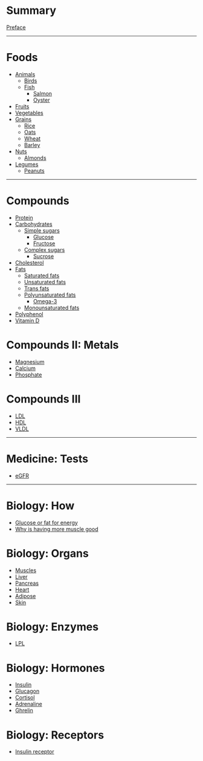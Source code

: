 # Summary

[Preface](./SUMMARY.md)

---

# Foods

- [Animals]()
  - [Birds]()
  - [Fish]()
    - [Salmon]()
    - [Oyster]()
- [Fruits]()
- [Vegetables]()
- [Grains]()
  - [Rice]()
  - [Oats](./foods/oats.md)
  - [Wheat]()
  - [Barley]()
- [Nuts]()
  - [Almonds]()
- [Legumes]()
  - [Peanuts]()

---

# Compounds

- [Protein](./nutrition/protein.md)
- [Carbohydrates](./nutrition/carbohydrates.md)
    - [Simple sugars]()
      - [Glucose](./nutrition/glucose.md)
      - [Fructose](./nutrition/fructose.md)
    - [Complex sugars]()
      - [Sucrose](./nutrition/sucrose.md)
- [Cholesterol](./nutrition/cholesterol.md)
- [Fats]()
    - [Saturated fats](./nutrition/saturated-fats.md)
    - [Unsaturated fats](./nutrition/unsaturated-fats.md)
    - [Trans fats](./nutrition/trans-fats.md)
    - [Polyunsaturated fats](./nutrition/polyunsaturated-fats.md)
      - [Omega-3]()
    - [Monounsaturated fats](./nutrition/monounsaturated-fats.md)
- [Polyphenol]()
- [Vitamin D]()

# Compounds II: Metals

- [Magnesium]()
- [Calcium]()
- [Phosphate]()

# Compounds III

- [LDL]()
- [HDL]()
- [VLDL]()

---

# Medicine: Tests

- [eGFR]()

---

# Biology: How

- [Glucose or fat for energy](./biology/how/glucose-or-fat-for-energy.md)
- [Why is having more muscle good]()

# Biology: Organs

- [Muscles](./biology/organs/muscles.md)
- [Liver](./biology/organs/liver.md)
- [Pancreas](./biology/organs/pancreas.md)
- [Heart](./biology/organs/heart.md)
- [Adipose]()
- [Skin]()

# Biology: Enzymes

- [LPL]()

# Biology: Hormones

- [Insulin]()
- [Glucagon]()
- [Cortisol]()
- [Adrenaline]()
- [Ghrelin](./biology/hormone/ghrelin.md)

# Biology: Receptors

- [Insulin receptor](./biology/receptor/insulin-receptor.md)
